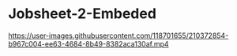 # Jobsheet-2-Embeded

https://user-images.githubusercontent.com/118701655/210372854-b967c004-ee63-4684-8b49-8382aca130af.mp4

